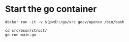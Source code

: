 
# Start the go container
```
docker run -it -v $(pwd):/go/src gocv/opencv /bin/bash
```

```
cd src/bson/struct/
go run main.go
```



